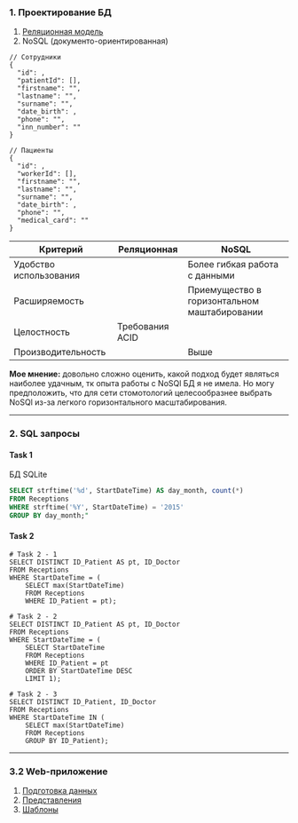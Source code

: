 ### 1. Проектирование БД
1. [Реляционная модель](https://github.com/vktadm/test_SG/blob/master/ER.png)
2. NoSQL (документо-ориентированная)
```
// Сотрудники
{
  "id": ,
  "patientId": [],
  "firstname": "",
  "lastname": "",
  "surname": "",
  "date_birth": ,
  "phone": "",
  "inn_number": ""
}

// Пациенты
{
  "id": ,
  "workerId": [],
  "firstname": "",
  "lastname": "",
  "surname": "",
  "date_birth": ,
  "phone": "",
  "medical_card": ""
}
```
| Критерий               | Реляционная     | NoSQL                                        |
|------------------------|-----------------|----------------------------------------------|
| Удобство использования |                 | Более гибкая работа с данными                |
| Расширяемость          |                 | Приемущество в горизонтальном маштабировании |
| Целостность            | Требования ACID |                                              |
| Производительность     |                 | Выше                                         |


**Мое мнение:** довольно сложно оценить, какой подход будет
являться наиболее удачным, тк опыта работы с NoSQl БД я не имела. Но могу предположить, что для сети стомотологий
целесообразнее выбрать NoSQl из-за легкого горизонтального масштабирования.
***
### 2. SQL запросы
#### Task 1
БД SQLite
```sql
SELECT strftime('%d', StartDateTime) AS day_month, count(*)
FROM Receptions
WHERE strftime('%Y', StartDateTime) = '2015'
GROUP BY day_month;"
```
#### Task 2
```
# Task 2 - 1
SELECT DISTINCT ID_Patient AS pt, ID_Doctor
FROM Receptions
WHERE StartDateTime = (
    SELECT max(StartDateTime)
    FROM Receptions
    WHERE ID_Patient = pt);

# Task 2 - 2
SELECT DISTINCT ID_Patient AS pt, ID_Doctor
FROM Receptions
WHERE StartDateTime = (
    SELECT StartDateTime
    FROM Receptions
    WHERE ID_Patient = pt
    ORDER BY StartDateTime DESC
    LIMIT 1);

# Task 2 - 3
SELECT DISTINCT ID_Patient, ID_Doctor
FROM Receptions
WHERE StartDateTime IN (
    SELECT max(StartDateTime)
    FROM Receptions
    GROUP BY ID_Patient);
```
***
### 3.2 Web-приложение
1. [Подготовка данных](https://github.com/vktadm/test_SG/blob/master/WebApp/webapp/main/prepare_data.py)
2. [Представления](https://github.com/vktadm/test_SG/blob/master/WebApp/webapp/main/views.py)
3. [Шаблоны](https://github.com/vktadm/test_SG/tree/master/WebApp/webapp/main/templates)
